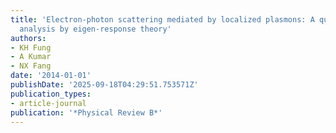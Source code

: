 ```yaml
---
title: 'Electron-photon scattering mediated by localized plasmons: A quantitative
  analysis by eigen-response theory'
authors:
- KH Fung
- A Kumar
- NX Fang
date: '2014-01-01'
publishDate: '2025-09-18T04:29:51.753571Z'
publication_types:
- article-journal
publication: '*Physical Review B*'
---
```

